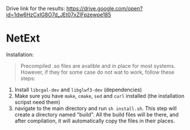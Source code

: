 Drive link for the results:
https://drive.google.com/open?id=1dw6HzCxIG8O7d_JEt07xZIFpzewpe185

# NetExt

Installation:

>Precompiled .so files are avalible and in place for most systems. However, if they for some case do not wat to work, follow these steps:

1. Install `libcgal-dev` and `libglwf3-dev` (dependencies)
2. Make sure you have `make`, `cmake`, `sed` and `curl` installed (the installation scripst need them)
3. navigate to the main directory and run `sh install.sh`. This step will create a directory named "build". All the build files will be there, and after compilation, it will automatically copy the files in their places. 

